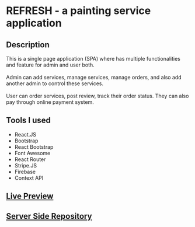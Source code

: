 # REFRESH - a painting service application

## Description

This is a single page application (SPA) where has multiple functionalities and feature for admin and user both.
<br><br>
Admin can add services, manage services, manage orders, and also add another admin to control these services.
<br> <br>
User can order services, post review, track their order status. They can also pay through online payment system.

## Tools I used

- React.JS
- Bootstrap
- React Bootstrap
- Font Awesome
- React Router
- Stripe.JS
- Firebase
- Context API

## [Live Preview](https://refresh-painting.web.app/)

## [Server Side Repository](https://github.com/Porgramming-Hero-web-course/complete-website-server-SakibNoman)
